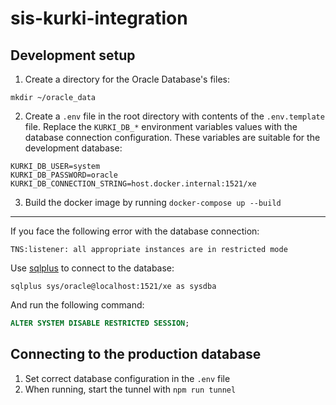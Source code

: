 # sis-kurki-integration

## Development setup

1. Create a directory for the Oracle Database's files:

```
mkdir ~/oracle_data
```

2. Create a `.env` file in the root directory with contents of the `.env.template` file. Replace the `KURKI_DB_*` environment variables values with the database connection configuration. These variables are suitable for the development database:

```
KURKI_DB_USER=system
KURKI_DB_PASSWORD=oracle
KURKI_DB_CONNECTION_STRING=host.docker.internal:1521/xe
```

3. Build the docker image by running `docker-compose up --build`

---

If you face the following error with the database connection:

```
TNS:listener: all appropriate instances are in restricted mode
```

Use [sqlplus](https://zwbetz.com/install-sqlplus-on-a-mac/) to connect to the database:

```
sqlplus sys/oracle@localhost:1521/xe as sysdba
```

And run the following command:

```sql
ALTER SYSTEM DISABLE RESTRICTED SESSION;
```

## Connecting to the production database

1. Set correct database configuration in the `.env` file 
2. When running, start the tunnel with `npm run tunnel`